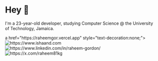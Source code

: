 # Hey 👋

I'm a 23-year-old developer, studying Computer Science @ the University of Technology, Jamaica.

<p>
  a href="https://raheemgor.vercel.app" style="text-decoration:none;">
    <img src="https://img.shields.io/badge/-Website-000?style=for-the-badge&amp;logo=Nextdotjs&amp;logoColor=white&amp;link=https://raheemgor.vercel.app/"alt="https://www.ishaand.com">
  </a>
  <a href="https://www.linkedin.com/in/raheem-gordon/" style="text-decoration:none;">
    <img src="https://img.shields.io/badge/-LinkedIn-000?style=for-the-badge&amp;logo=linkedin&amp;logoColor=white&amp;link=https://www.linkedin.com/in/raheem-gordon/"alt="https://www.linkedin.com/in/raheem-gordon/">
  </a>
    <a href="https://x.com/raheem81kg" style="text-decoration:none;">
    <img src="https://img.shields.io/badge/-X-000?style=for-the-badge&amp;logo=x&amp;logoColor=white&amp;link=https://x.com/raheem81kg"alt="https://x.com/raheem81kg">
  </a>
</p>
